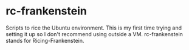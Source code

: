 # rc-frankenstein
Scripts to rice the Ubuntu environment. This is my first time trying and setting it up so I don't recommend using outside a VM. rc-frankenstein stands for Ricing-Frankenstein.
